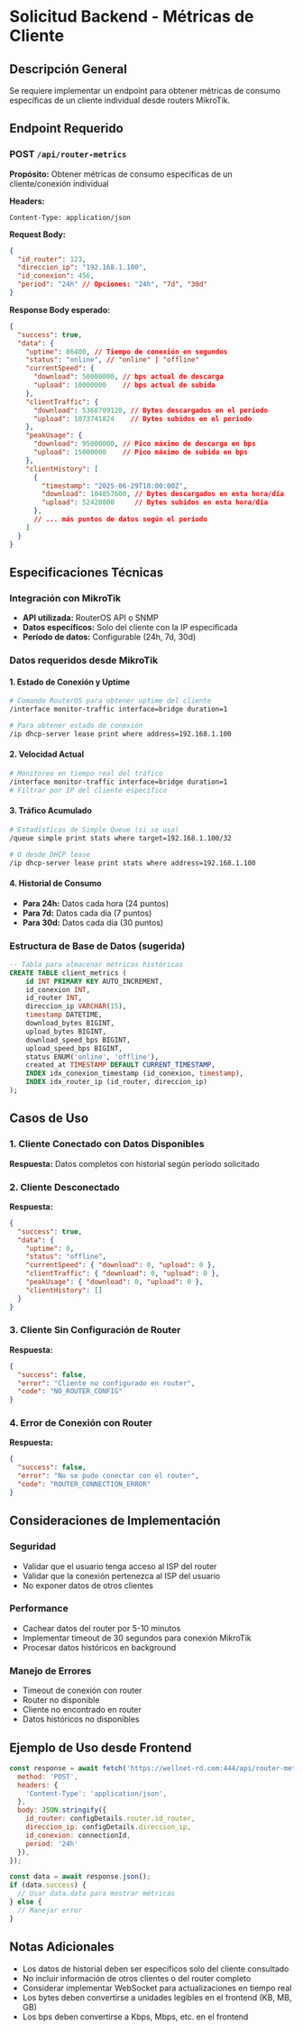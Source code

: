 # Solicitud Backend - Métricas de Cliente

## Descripción General
Se requiere implementar un endpoint para obtener métricas de consumo específicas de un cliente individual desde routers MikroTik.

## Endpoint Requerido

### POST `/api/router-metrics`

**Propósito:** Obtener métricas de consumo específicas de un cliente/conexión individual

**Headers:**
```
Content-Type: application/json
```

**Request Body:**
```json
{
  "id_router": 123,
  "direccion_ip": "192.168.1.100",
  "id_conexion": 456,
  "period": "24h" // Opciones: "24h", "7d", "30d"
}
```

**Response Body esperado:**
```json
{
  "success": true,
  "data": {
    "uptime": 86400, // Tiempo de conexión en segundos
    "status": "online", // "online" | "offline"
    "currentSpeed": {
      "download": 50000000, // bps actual de descarga
      "upload": 10000000    // bps actual de subida
    },
    "clientTraffic": {
      "download": 5368709120, // Bytes descargados en el período
      "upload": 1073741824    // Bytes subidos en el período
    },
    "peakUsage": {
      "download": 95000000, // Pico máximo de descarga en bps
      "upload": 15000000    // Pico máximo de subida en bps
    },
    "clientHistory": [
      {
        "timestamp": "2025-06-29T10:00:00Z",
        "download": 104857600, // Bytes descargados en esta hora/día
        "upload": 52428800     // Bytes subidos en esta hora/día
      },
      // ... más puntos de datos según el período
    ]
  }
}
```

## Especificaciones Técnicas

### Integración con MikroTik
- **API utilizada:** RouterOS API o SNMP
- **Datos específicos:** Solo del cliente con la IP especificada
- **Período de datos:** Configurable (24h, 7d, 30d)

### Datos requeridos desde MikroTik

#### 1. Estado de Conexión y Uptime
```bash
# Comando RouterOS para obtener uptime del cliente
/interface monitor-traffic interface=bridge duration=1

# Para obtener estado de conexión
/ip dhcp-server lease print where address=192.168.1.100
```

#### 2. Velocidad Actual
```bash
# Monitoreo en tiempo real del tráfico
/interface monitor-traffic interface=bridge duration=1
# Filtrar por IP del cliente específico
```

#### 3. Tráfico Acumulado
```bash
# Estadísticas de Simple Queue (si se usa)
/queue simple print stats where target=192.168.1.100/32

# O desde DHCP lease
/ip dhcp-server lease print stats where address=192.168.1.100
```

#### 4. Historial de Consumo
- **Para 24h:** Datos cada hora (24 puntos)
- **Para 7d:** Datos cada día (7 puntos)  
- **Para 30d:** Datos cada día (30 puntos)

### Estructura de Base de Datos (sugerida)

```sql
-- Tabla para almacenar métricas históricas
CREATE TABLE client_metrics (
    id INT PRIMARY KEY AUTO_INCREMENT,
    id_conexion INT,
    id_router INT,
    direccion_ip VARCHAR(15),
    timestamp DATETIME,
    download_bytes BIGINT,
    upload_bytes BIGINT,
    download_speed_bps BIGINT,
    upload_speed_bps BIGINT,
    status ENUM('online', 'offline'),
    created_at TIMESTAMP DEFAULT CURRENT_TIMESTAMP,
    INDEX idx_conexion_timestamp (id_conexion, timestamp),
    INDEX idx_router_ip (id_router, direccion_ip)
);
```

## Casos de Uso

### 1. Cliente Conectado con Datos Disponibles
**Respuesta:** Datos completos con historial según período solicitado

### 2. Cliente Desconectado
**Respuesta:** 
```json
{
  "success": true,
  "data": {
    "uptime": 0,
    "status": "offline",
    "currentSpeed": { "download": 0, "upload": 0 },
    "clientTraffic": { "download": 0, "upload": 0 },
    "peakUsage": { "download": 0, "upload": 0 },
    "clientHistory": []
  }
}
```

### 3. Cliente Sin Configuración de Router
**Respuesta:** 
```json
{
  "success": false,
  "error": "Cliente no configurado en router",
  "code": "NO_ROUTER_CONFIG"
}
```

### 4. Error de Conexión con Router
**Respuesta:**
```json
{
  "success": false,
  "error": "No se pudo conectar con el router",
  "code": "ROUTER_CONNECTION_ERROR"
}
```

## Consideraciones de Implementación

### Seguridad
- Validar que el usuario tenga acceso al ISP del router
- Validar que la conexión pertenezca al ISP del usuario
- No exponer datos de otros clientes

### Performance
- Cachear datos del router por 5-10 minutos
- Implementar timeout de 30 segundos para conexión MikroTik
- Procesar datos históricos en background

### Manejo de Errores
- Timeout de conexión con router
- Router no disponible
- Cliente no encontrado en router
- Datos históricos no disponibles

## Ejemplo de Uso desde Frontend

```javascript
const response = await fetch('https://wellnet-rd.com:444/api/router-metrics', {
  method: 'POST',
  headers: {
    'Content-Type': 'application/json',
  },
  body: JSON.stringify({
    id_router: configDetails.router.id_router,
    direccion_ip: configDetails.direccion_ip,
    id_conexion: connectionId,
    period: '24h'
  }),
});

const data = await response.json();
if (data.success) {
  // Usar data.data para mostrar métricas
} else {
  // Manejar error
}
```

## Notas Adicionales

- Los datos de historial deben ser específicos solo del cliente consultado
- No incluir información de otros clientes o del router completo
- Considerar implementar WebSocket para actualizaciones en tiempo real
- Los bytes deben convertirse a unidades legibles en el frontend (KB, MB, GB)
- Los bps deben convertirse a Kbps, Mbps, etc. en el frontend